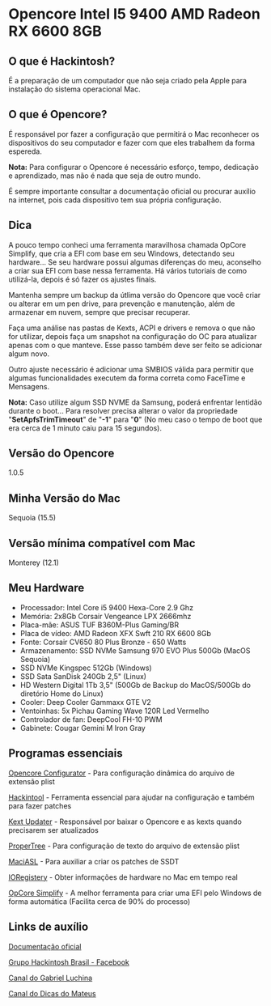 # Opencore Intel I5 9400 AMD Radeon RX 6600 8GB

## O que é Hackintosh?

É a preparação de um computador que não seja criado pela Apple para instalação do sistema operacional Mac.

## O que é Opencore?

É responsável por fazer a configuração que permitirá o Mac reconhecer os dispositivos do seu computador e fazer com que eles trabalhem da forma espereda.

**Nota:** Para configurar o Opencore é necessário esforço, tempo, dedicação e aprendizado, mas não é nada que seja de outro mundo.

É sempre importante consultar a documentação oficial ou procurar auxílio na internet, pois cada dispositivo tem sua própria configuração.

## Dica

A pouco tempo conheci uma ferramenta maravilhosa chamada OpCore Simplify, que cria a EFI com base em seu Windows, detectando seu hardware... Se seu hardware possui algumas diferenças do meu, aconselho a criar sua EFI com base nessa ferramenta. Há vários tutoriais de como utilizá-la, depois é só fazer os ajustes finais.

Mantenha sempre um backup da útlima versão do Opencore que você criar ou alterar em um pen drive, para prevenção e manutenção, além de armazenar em nuvem, sempre que precisar recuperar.

Faça uma análise nas pastas de Kexts, ACPI e drivers e remova o que não for utilizar, depois faça um snapshot na configuração do OC para atualizar apenas com o que manteve. Esse passo também deve ser feito se adicionar algum novo.

Outro ajuste necessário é adicionar uma SMBIOS válida para permitir que algumas funcionalidades executem da forma correta como FaceTime e Mensagens.

**Nota:** Caso utilize algum SSD NVME da Samsung, poderá enfrentar lentidão durante o boot... Para resolver precisa alterar o valor da propriedade "**SetApfsTrimTimeout**" de "**-1**" para "**0**" (No meu caso o tempo de boot que era cerca de 1 minuto caiu para 15 segundos).

## Versão do Opencore

1.0.5

## Minha Versão do Mac

Sequoia (15.5)

## Versão mínima compatível com Mac

Monterey (12.1)

## Meu Hardware

- Processador: Intel Core i5 9400 Hexa-Core 2.9 Ghz
- Memória: 2x8Gb Corsair Vengeance LPX 2666mhz
- Placa-mãe: ASUS TUF B360M-Plus Gaming/BR
- Placa de vídeo: AMD Radeon XFX Swft 210 RX 6600 8Gb
- Fonte: Corsair CV650 80 Plus Bronze - 650 Watts
- Armazenamento: SSD NVMe Samsung 970 EVO Plus 500Gb (MacOS Sequoia)
- SSD NVMe Kingspec 512Gb (Windows)
- SSD Sata SanDisk 240Gb 2,5" (Linux)
- HD Western Digital 1Tb 3,5" (500Gb de Backup do MacOS/500Gb do diretório Home do Linux)
- Cooler: Deep Cooler Gammaxx GTE V2
- Ventoinhas: 5x Pichau Gaming Wave 120R Led Vermelho
- Controlador de fan: DeepCool FH-10 PWM
- Gabinete: Cougar Gemini M Iron Gray

## Programas essenciais

[Opencore Configurator](https://mackie100projects.altervista.org/download/occ/) - Para configuração dinâmica do arquivo de extensão plist

[Hackintool](https://github.com/benbaker76/Hackintool) - Ferramenta essencial para ajudar na configuração e também para fazer patches

[Kext Updater](https://update.kextupdater.de/kextupdater/Kext%20Updater.zip) - Responsável por baixar o Opencore e as kexts quando precisarem ser atualizados

[ProperTree](https://github.com/corpnewt/ProperTree) - Para configuração de texto do arquivo de extensão plist

[MaciASL](https://github.com/acidanthera/MaciASL) - Para auxiliar a criar os patches de SSDT

[IORegistery](https://github.com/khronokernel/IORegistryClone) - Obter informações de hardware no Mac em tempo real

[OpCore Simplify](https://github.com/lzhoang2801/OpCore-Simplify) - A melhor ferramenta para criar uma EFI pelo Windows de forma automática (Facilita cerca de 90% do processo)

## Links de auxílio

[Documentação oficial](https://dortania.github.io/OpenCore-Install-Guide/)

[Grupo Hackintosh Brasil - Facebook](https://www.facebook.com/groups/hackintoshbrazil)

[Canal do Gabriel Luchina](https://www.youtube.com/@UniversoHackintosh)

[Canal do Dicas do Mateus](https://www.youtube.com/@DicasdoMateus)
